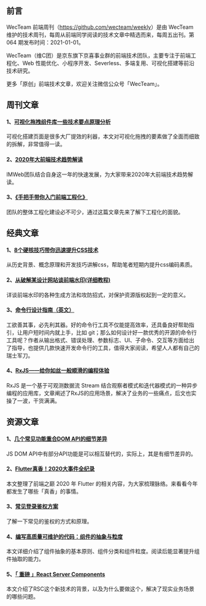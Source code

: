 ## 前言

WecTeam 前端周刊（<https://github.com/wecteam/weekly>）是由 WecTeam 维护的技术周刊，每周从前端同学阅读的技术文章中精选而来，每周五出刊。第 064 期发布时间：2021-01-01。

WecTeam（维C团）是京东旗下京喜事业群的前端技术团队，主要专注于前端工程化、Web 性能优化、小程序开发、Severless、多端复用、可视化搭建等前沿技术研究。

更多「原创」前端技术文章，欢迎关注微信公众号「WecTeam」。


## 周刊文章

#### 1、[可视化拖拽组件库一些技术要点原理分析 ](https://mp.weixin.qq.com/s/XwecMh0H--cQNoLJaG27zw)
可视化搭建页面是很多大厂提效的利器，本文对可视化拖拽的要素做了全面而细致的拆解，非常值得一读。

#### 2、[2020年大前端技术趋势解读](https://mp.weixin.qq.com/s/aAmFyYF7Y6F2-9-LrZ-fsg)
IMWeb团队结合自身这一年的快速发展，为大家带来2020年大前端技术趋势解读。

#### 3、[《手把手带你入门前端工程化》](https://juejin.cn/post/6892003555818143752)
团队的整体工程化建设必不可少，通过这篇文章先来了解下工程化的面貌。


## 经典文章

#### 1、[8个硬核技巧带你迅速提升CSS技术](https://juejin.cn/post/6908879198933221383)
从历史背景、概念原理和开发技巧讲解css，帮助笔者短期内提升css编码素质。

#### 2、[从破解某设计网站谈前端水印(详细教程)](https://segmentfault.com/a/1190000038365780?utm_source=weekly&utm_medium=email&utm_campaign=SegmentFault)
详谈前端水印的各种生成方法和攻防招式，对保护资源版权起到一定的意义。

#### 3、[命令行设计指南（英文）](https://clig.dev)
工欲善其事，必先利其器。好的命令行工具不仅能提高效率，还具备良好帮助指引，让用户短时间内就上手，比如 git；那么如何设计好一款优秀的开源的命令行工具呢？作者从输出格式、错误处理、参数标志、UI、子命令、交互等方面给出了指导，也提供几款快速开发命令行的工具，值得大家阅读，希望人人都有自己的瑞士军刀。

#### 4、[RxJS——给你如丝一般顺滑的编程体验](https://juejin.cn/post/6910943445569765384)
RxJS 是一个基于可观测数据流 Stream 结合观察者模式和迭代器模式的一种异步编程的应用库，文章阐述了RxJS的应用场景，解决了业务的一些痛点，后文也实操了一波，干货满满。


## 资源文章

#### 1、[几个常见功能重合DOM API的细节差异](https://www.zhangxinxu.com/wordpress/2020/12/dom-api-diff/)
JS DOM API中有部分API功能是可以相互替代的，实际上，其是有细节差异的。

#### 2、[Flutter真香！2020大事件全纪录](https://mp.weixin.qq.com/s/FEOR9kfKr0ATnR8xJzc8RA)
本文整理了前端之巅 2020 年 Flutter 的相关内容，为大家梳理脉络。来看看今年都发生了哪些「真香」的事情。

#### 3、[常见登录鉴权方案](https://75.team/post/common-login-authencation-scheme)
了解一下常见的鉴权的方式和原理。

#### 4、[编写高质量可维护的代码：组件的抽象与粒度](https://zoo.team/article/abstraction-and-granularity-of-component)
本文详细介绍了组件抽象的基本原则、组件分类和组件粒度。阅读后能显著提升组件抽取的能力。

#### 5、[「 重磅 」React Server Components](https://mp.weixin.qq.com/s/sooJMn1AoxMMEqZMFT6dRA)
本文介绍了RSC这个新技术的背景，以及为什么要做这个，解决了现实业务场景的哪些问题。